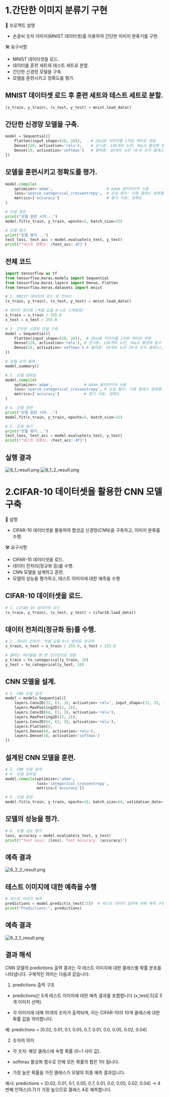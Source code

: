 # 1.간단한 이미지 분류기 구현
📖 프로젝트 설명
* 손글씨 숫자 이미지(MNIST 데이터셋)를 이용하여 간단한 이미지 분류기를 구현.

🛠️ 요구사항
* MNIST 데이터셋을 로드.
* 데이터를 훈련 세트와 테스트 세트로 분할.
* 간단한 신경망 모델을 구축.
* 모델을 훈련시키고 정확도를 평가.

## MNIST 데이터셋 로드 후 훈련 세트와 테스트 세트로 분할.
```python
(x_train, y_train), (x_test, y_test) = mnist.load_data()
```

## 간단한 신경망 모델을 구축.
```python
model = Sequential([
    Flatten(input_shape=(28, 28)),    # 28x28 이미지를 1차원 벡터로 변환
    Dense(128, activation='relu'),    # 은닉층: 128개의 뉴런, ReLU 활성화 함수
    Dense(10, activation='softmax')   # 출력층: 10개의 뉴런 (0~9 숫자 클래스), Softmax 활성화 함수
])
```

## 모델을 훈련시키고 정확도를 평가.
```python
model.compile(
    optimizer='adam',                        # Adam 옵티마이저 사용
    loss='sparse_categorical_crossentropy',  # 손실 함수: 다중 클래스 분류를 위한 CrossEntropy
    metrics=['accuracy']                     # 평가 지표: 정확도
)

# 모델 훈련
print("모델 훈련 시작...")
model.fit(x_train, y_train, epochs=5, batch_size=32)

# 모델 평가
print("모델 평가...")
test_loss, test_acc = model.evaluate(x_test, y_test)
print(f"테스트 정확도: {test_acc:.4f}")
```

## 전체 코드
```python
import tensorflow as tf
from tensorflow.keras.models import Sequential
from tensorflow.keras.layers import Dense, Flatten
from tensorflow.keras.datasets import mnist

# 1. MNIST 데이터셋 로드 및 전처리
(x_train, y_train), (x_test, y_test) = mnist.load_data()

# 데이터 정규화 (픽셀 값을 0~1로 스케일링)
x_train = x_train / 255.0
x_test = x_test / 255.0

# 2. 간단한 신경망 모델 구축
model = Sequential([
    Flatten(input_shape=(28, 28)),  # 28x28 이미지를 1차원 벡터로 변환
    Dense(128, activation='relu'), # 은닉층: 128개의 뉴런, ReLU 활성화 함수
    Dense(10, activation='softmax') # 출력층: 10개의 뉴런 (0~9 숫자 클래스), Softmax 활성화 함수
])

# 모델 요약 출력
model.summary()

# 3. 모델 컴파일
model.compile(
    optimizer='adam',              # Adam 옵티마이저 사용
    loss='sparse_categorical_crossentropy', # 손실 함수: 다중 클래스 분류를 위한 CrossEntropy
    metrics=['accuracy']           # 평가 지표: 정확도
)

# 4. 모델 훈련
print("모델 훈련 시작...")
model.fit(x_train, y_train, epochs=5, batch_size=32)

# 5. 모델 평가
print("모델 평가...")
test_loss, test_acc = model.evaluate(x_test, y_test)
print(f"테스트 정확도: {test_acc:.4f}")

```

## 실행 결과
![6_1_result.png](https://github.com/wonderdh/ComputerVision/blob/main/6%EC%A3%BC%EC%B0%A8/6_1_result.png)
![6_1_2_result.png](https://github.com/wonderdh/ComputerVision/blob/main/6%EC%A3%BC%EC%B0%A8/6_1_2_result.png)


# 2.CIFAR-10 데이터셋을 활용한 CNN 모델 구축

📖 설명
* CIFAR-10 데이터셋을 활용하여 합성곱 신경망(CNN)을 구축하고, 이미지 분류를 수행.


🛠️ 요구사항
* CIFAR-10 데이터셋을 로드.
* 데이터 전처리(정규화 등)를 수행.
* CNN 모델을 설계하고 훈련.
* 모델의 성능을 평가하고, 테스트 이미지에 대한 예측을 수행

## CIFAR-10 데이터셋을 로드.
```python
# 1. CIFAR-10 데이터셋 로드
(x_train, y_train), (x_test, y_test) = cifar10.load_data()
```

## 데이터 전처리(정규화 등)를 수행.
```python
# 2. 데이터 전처리: 픽셀 값을 0~1 범위로 정규화
x_train, x_test = x_train / 255.0, x_test / 255.0

# 클래스 레이블을 원-핫 인코딩으로 변환
y_train = to_categorical(y_train, 10)
y_test = to_categorical(y_test, 10)
```

## CNN 모델을 설계.
```python
# 3. CNN 모델 설계
model = models.Sequential([
    layers.Conv2D(32, (3, 3), activation='relu', input_shape=(32, 32, 3)),
    layers.MaxPooling2D((2, 2)),
    layers.Conv2D(64, (3, 3), activation='relu'),
    layers.MaxPooling2D((2, 2)),
    layers.Conv2D(64, (3, 3), activation='relu'),
    layers.Flatten(),
    layers.Dense(64, activation='relu'),
    layers.Dense(10, activation='softmax')
])
```

## 설계된 CNN 모델을 훈련.
```python
# 3. CNN 모델 설계
# 4. 모델 컴파일
model.compile(optimizer='adam',
              loss='categorical_crossentropy',
              metrics=['accuracy'])

# 5. 모델 훈련
model.fit(x_train, y_train, epochs=10, batch_size=64, validation_data=(x_test, y_test))
```

## 모델의 성능을 평가.
```python
# 6. 모델 성능 평가
loss, accuracy = model.evaluate(x_test, y_test)
print(f"Test Loss: {loss}, Test Accuracy: {accuracy}")
```

## 예측 결과
![6_2_2_result.png](https://github.com/wonderdh/ComputerVision/blob/main/6%EC%A3%BC%EC%B0%A8/6_2_2_result.png)


## 테스트 이미지에 대한 예측을 수행
```python
# 테스트 이미지 예측
predictions = model.predict(x_test[:5])  # 테스트 데이터 일부에 대해 예측 수행
print("Predictions:", predictions)
```

## 예측 결과
![6_2_1_result.png](https://github.com/wonderdh/ComputerVision/blob/main/6%EC%A3%BC%EC%B0%A8/6_2_1_result.png)

## 결과 해석
CNN 모델의 predictions 출력 결과는 각 테스트 이미지에 대한 클래스별 확률 분포를 나타냅니다. 구체적인 의미는 다음과 같습니다:

1. predictions 출력 구조
* predictions는 5개 테스트 이미지에 대한 예측 결과를 포함합니다 (x_test[:5]로 5개 이미지 선택).

* 각 이미지에 대해 10개의 숫자가 출력되며, 이는 CIFAR-10의 10개 클래스에 대한 확률 값을 의미합니다.

예: predictions = [0.02, 0.01, 0.1, 0.05, 0.7, 0.01, 0.0, 0.05, 0.02, 0.04]

2. 숫자의 의미
* 각 숫자: 해당 클래스에 속할 확률 (0~1 사이 값).

* softmax 활성화 함수로 인해 모든 확률의 합은 1이 됩니다.

* 가장 높은 확률을 가진 클래스가 모델의 최종 예측 결과입니다.

예시:
predictions = [0.02, 0.01, 0.1, 0.05, 0.7, 0.01, 0.0, 0.05, 0.02, 0.04]
→ 4번째 인덱스(0.7)가 가장 높으므로 클래스 4로 예측합니다.
